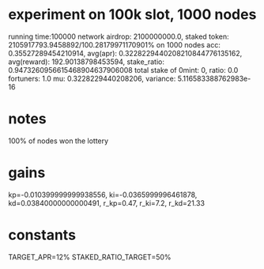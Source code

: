 # experiment on 100k slot, 1000 nodes

running time:100000
network airdrop: 2100000000.0, staked token: 2105917793.9458892/100.28179971170901% on 1000 nodes
acc: 0.35527289454210914, avg(apr): 0.3228229440208210844776135162, avg(reward): 192.90138798453594, stake_ratio: 0.9473260956615468904637906008
total stake of 0mint: 0, ratio: 0.0
fortuners: 1.0
mu: 0.3228229440208206, variance: 5.116583388762983e-16


# notes
100% of nodes won the lottery

# gains
kp=-0.010399999999938556, ki=-0.0365999996461878, kd=0.03840000000000491,  r_kp=0.47, r_ki=7.2, r_kd=21.33

# constants
TARGET_APR=12%
STAKED_RATIO_TARGET=50%
